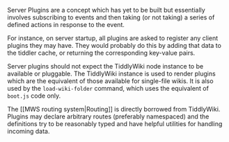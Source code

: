 Server Plugins are a concept which has yet to be built but essentially involves subscribing to events and then taking (or not taking) a series of defined actions in response to the event. 

For instance, on server startup, all plugins are asked to register any client plugins they may have. They would probably do this by adding that data to the tiddler cache, or returning the corresponding key-value pairs.

Server plugins should not expect the TiddlyWiki node instance to be available or pluggable. The TiddlyWiki instance is used to render plugins which are the equivalent of those available for single-file wikis. It is also used by the `load-wiki-folder` command, which uses the equivalent of `boot.js` code only. 

The [[MWS routing system|Routing]] is directly borrowed from TiddlyWiki. Plugins may declare arbitrary routes (preferably namespaced) and the definitions try to be reasonably typed and have helpful utilities for handling incoming data. 
